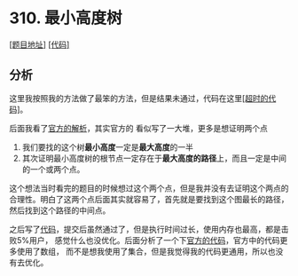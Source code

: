 # 310. 最小高度树

[[题目地址]](https://leetcode.cn/problems/minimum-height-trees) [[代码]](..%2F..%2Fsrc%2Fmain%2Fjava%2Fcom%2Fleetcode%2Fdef%2Ft0310%2FSolution.java)

## 分析
这里我按照我的方法做了最笨的方法，但是结果未通过，代码在这里[[超时的代码]](..%2F..%2Fsrc%2Fmain%2Fjava%2Fcom%2Fleetcode%2Fdef%2Ft0310%2FErrorSolution.java)。

后面我看了[官方的解析](https://leetcode.cn/problems/minimum-height-trees/solutions/1395249/zui-xiao-gao-du-shu-by-leetcode-solution-6v6f/)，其实官方的
看似写了一大堆，更多是想证明两个点
1. 我们要找的这个树**最小高度**一定是**最大高度**的一半
2. 其次证明最小高度树的根节点一定存在于**最大高度的路径**上，而且一定是中间的一个或两个点。

这个想法当时看完的题目的时候想过这个两个点，但是我并没有去证明这个两点的合理性。明白了这两个点后面其实就容易了，首先就是要找到这个图最长的路径，然后找到这个路径的中间点。

之后写了[代码](..%2F..%2Fsrc%2Fmain%2Fjava%2Fcom%2Fleetcode%2Fdef%2Ft0310%2FSolution.java)，提交后虽然通过了，但是执行时间过长，使用内存也最高，都是击败5%用户，
感觉什么也没优化。后面分析了一个下[官方的代码](..%2F..%2Fsrc%2Fmain%2Fjava%2Fcom%2Fleetcode%2Fdef%2Ft0310%2FOfficialSolution.java)，官方中的代码更多使用了数组，
而不是想我使用了集合，但是我觉得我的代码更通用，所以也没有去优化。

